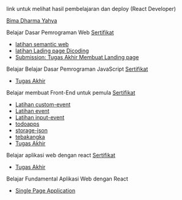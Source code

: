 link untuk melihat hasil pembelajaran dan deploy (React Developer)

[Bima Dharma Yahya](https://github.com/bimadharma)

Belajar Dasar Pemrograman Web [Sertifikat](https://www.dicoding.com/certificates/53XEO288YZRN)
- [latihan semantic web](https://bimadharma.github.io/IDCamp-2024/Belajar%20Dasar%20Pemrograman%20Web/latihan/)
- [latihan Lading page Dicoding](https://bimadharma.github.io/IDCamp-2024/Belajar%20Dasar%20Pemrograman%20Web/latihan2/)
- [Submission: Tugas Akhir Membuat Landing page](https://bimadharma.github.io/IDCamp-2024/Belajar%20Dasar%20Pemrograman%20Web/Submission_Tugas-Akhir/)


Belajar Belajar Dasar Pemrograman JavaScript [Sertifikat](https://www.dicoding.com/certificates/07Z6488LMPQR/)
- [Tugas Akhir](https://github.com/bimadharma/IDCamp-2024/tree/main/Belajar%20Dasar%20Pemrograman%20JavaScript/final-assessment)


Belajar membuat Front-End untuk pemula [Sertifikat](https://www.dicoding.com/certificates/4EXG7K33GPRL)
- [Latihan custom-event](https://bimadharma.github.io/IDCamp-2024/Belajar%20Membuat%20Front-End%20Web%20untuk%20Pemula/custom-event.html)
- [Latihan event](https://bimadharma.github.io/IDCamp-2024/Belajar%20Membuat%20Front-End%20Web%20untuk%20Pemula/event.html)
- [Latihan input-event](https://bimadharma.github.io/IDCamp-2024/Belajar%20Membuat%20Front-End%20Web%20untuk%20Pemula/inputEvent.html)
- [todoapps](https://bimadharma.github.io/IDCamp-2024/Belajar%20Membuat%20Front-End%20Web%20untuk%20Pemula/todoapps/index.html)
- [storage-json](https://bimadharma.github.io/IDCamp-2024/Belajar%20Membuat%20Front-End%20Web%20untuk%20Pemula/storage-json.html)
- [tebakangka](https://bimadharma.github.io/IDCamp-2024/Belajar%20Membuat%20Front-End%20Web%20untuk%20Pemula/tebakangka.html)
- [Tugas Akhir](https://bimadharma.github.io/IDCamp-2024/Belajar%20Membuat%20Front-End%20Web%20untuk%20Pemula/bookshelf-app-starter-project/index.html)

Belajar aplikasi web dengan react [Sertifikat](https://www.dicoding.com/certificates/0LZ04611KP65)
- [Tugas Akhir](https://bima-idcamp-2024.vercel.app/)

Belajar Fundamental Aplikasi Web dengan React
- [Single Page Application]()  